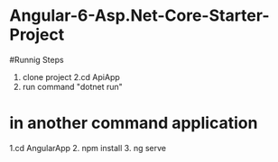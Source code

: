 # Angular-6-Asp.Net-Core-Starter-Project

#Runnig Steps

  1. clone project
  2.cd ApiApp
  3. run command "dotnet run"
  # in another command application 
  1.cd AngularApp
  2. npm install
  3. ng serve
